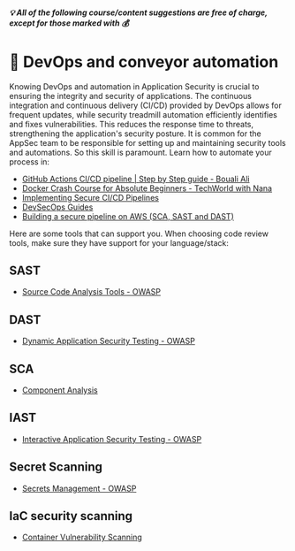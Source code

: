 ##### 💡 All of the following course/content suggestions are free of charge, except for those marked with 💰

# 🔗 DevOps and conveyor automation
Knowing DevOps and automation in Application Security is crucial to ensuring the integrity and security of applications. The continuous integration and continuous delivery (CI/CD) provided by DevOps allows for frequent updates, while security treadmill automation efficiently identifies and fixes vulnerabilities. This reduces the response time to threats, strengthening the application's security posture. It is common for the AppSec team to be responsible for setting up and maintaining security tools and automations. So this skill is paramount.
Learn how to automate your process in:
- [GitHub Actions CI/CD pipeline | Step by Step guide  - Bouali Ali](https://www.youtube.com/watch?v=a5qkPEod9ng)
- [Docker Crash Course for Absolute Beginners - TechWorld with Nana](https://www.youtube.com/watch?v=pg19Z8LL06w)
- [Implementing Secure CI/CD Pipelines](https://www.youtube.com/playlist?list=PLjNII-Jkdjfz5EXWlGMBRk63PC8uJsHMo)
- [DevSecOps Guides](https://devsecopsguides.com/)
- [Building a secure pipeline on AWS (SCA, SAST and DAST)](https://aws.amazon.com/blogs/devops/building-end-to-end-aws-devsecops-ci-cd-pipeline-with-open-source-sca-sast-and-dast-tools/)

Here are some tools that can support you. When choosing code review tools, make sure they have support for your language/stack:

## SAST
- [Source Code Analysis Tools - OWASP](https://owasp.org/www-community/Source_Code_Analysis_Tools)

## DAST
- [Dynamic Application Security Testing - OWASP](https://owasp.org/www-project-devsecops-guideline/latest/02b-Dynamic-Application-Security-Testing)

## SCA
- [Component Analysis](https://owasp.org/www-community/Component_Analysis)

## IAST
- [Interactive Application Security Testing - OWASP](https://owasp.org/www-project-devsecops-guideline/latest/02c-Interactive-Application-Security-Testing)

## Secret Scanning
- [Secrets Management - OWASP](https://owasp.org/www-project-devsecops-guideline/latest/01a-Secrets-Management)

## IaC security scanning
- [Container Vulnerability Scanning](https://owasp.org/www-project-devsecops-guideline/latest/02f-Container-Vulnerability-Scanning)